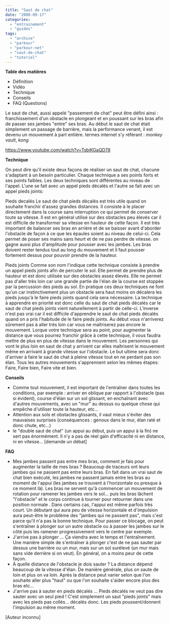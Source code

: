 ```yaml
---
title: "Saut de chat"
date: "2008-09-17"
categories: 
  - "entrainement"
  - "guides"
tags: 
  - "archive"
  - "parkour"
  - "parkour-net"
  - "saut-de-chat"
  - "tutoriel"
---
```


**Table des matières**

- Définition
- Vidéo
- Technique
- Conseils
- FAQ (Questions)

Le saut de chat, aussi appelé "passement de chat" peut être défini ainsi : franchissement d'un obstacle en plongeant et en poussant sur les bras afin de passer ses jambes "entre" ses bras. Au début le saut de chat était simplement un passage de barrière, mais la performance venant, il est devenu un mouvement à part entière. termes internet s'y référant : _monkey vault_, _kong_

https://www.youtube.com/watch?v=TsbiKGaQD78

**Technique**

On peut dire qu'il existe deux façons de réaliser un saut de chat, chacune s'adaptant à un besoin particulier. Chaque technique a ses points forts et ses points faibles. Les deux techniques sont différentes au niveau de l'appel. L'une se fait avec un appel pieds décalés et l'autre se fait avec un appel pieds joints:

Pieds decalés Le saut de chat pieds décalés est très utile quand on souhaite franchir d'assez grandes distances. Il consiste à le placer directement dans la course sans interruption ce qui permet de conserver toute sa vitesse. Il est en général utilisé sur des obstacles peu élevés car il est difficile de transformer sa vitesse en hauteur de cette façon. Il est très important de balancer ses bras en arrière et de se baisser avant d'aborder l'obstacle de façon à ce que les épaules soient au niveau de celui-ci. Cela permet de poser ses mains sans heurt et de ne pas perdre de vitesse. on gagne aussi plus d'amplitude pour pousser avec les jambes. Les bras doivent rester tendus tout au long du mouvement et il faut pousser fortement dessus pour pouvoir prendre de la hauteur.

Pieds joints Comme son nom l'indique cette technique consiste à prendre un appel pieds joints afin de percuter le sol. Elle permet de prendre plus de hauteur et est donc utilisée sur des obstacles assez élevés. Elle ne permet pas d'aller très loin car une grande partie de l'élan de la course est stoppée par la percussion des pieds au sol. En pratique ces deux techniques ne font qu'un car instinctivement plus un obstacle sera haut moins on décalera les pieds jusqu'à le faire pieds joints quand cela sera nécessaire. La technique à apprendre en priorité est donc celle du saut de chat pieds décalés car le saut de chat pieds joints vient naturellement à partir de celle-ci. L'inverse n'est pas vrai car il est difficile d'apprendre le saut de chat pieds décalés quand on a pris l'habitude de le faire pieds joints. Au début vous n'arriverez sûrement pas à aller très loin car vous ne maîtriserez pas encore le mouvement. Lorque votre technique sera au point, pour augmenter la distance que vous pourrez franchir grâce à cette technique, il vous faudra mettre de plus en plus de vitesse dans le mouvement. Les personnes qui vont le plus loin en saut de chat y arrivent car elles maîtrisent le mouvement même en arrivant à grande vitesse sur l'obstacle. Le but ultime sera donc d'arriver à faire le saut de chat à pleine vitesse tout en ne perdant pas son élan. Tous les autres mouvements s'apprennent selon les mêmes étapes: Faire, Faire bien, Faire vite et bien.

**Conseils**

- Comme tout mouvement, il est important de l'entraîner dans toutes les conditions, par exemple : arriver en oblique par rapport à l'obstacle (pas si évident), course d'élan sur un sol glissant, en enchaînant avec d'autres mouvements, avec un "mur" au dessus ou quelque chose qui empêche d'utiliser toute la hauteur, etc...
- Attention aux sols et obstacles glissants, il vaut mieux s'éviter des mauvaises surprises (conséquences : genoux dans le mur, élan raté et donc chute, etc...)
- le "double saut de chat" (un appui au début, puis un appui à la fin) ne sert pas énormément. Il n'y a pas de réel gain d'efficacité ni en distance, ni en vitesse... \[demande un débat\]

**FAQ**

- Mes jambes passent pas entre mes bras, comment je fais pour augmenter la taille de mes bras ? Beaucoup de traceurs ont leurs jambes qui ne passent pas entre leurs bras. En fait dans un vrai saut de chat bien exécuté, les jambes ne passent jamais entre les bras au moment de l'appui (les jambes se trouvent à l'horizontale ou presque à ce moment là). Les bras ne servent qu'à commencer un mouvement de rotation pour ramener les jambes vers le sol... puis les bras lâchent "l'obstacle" et le corps continue à tourner pour retourner dans une position normale . Dans certains cas, l'appui est même parfois très court. Un débutant qui aura peu de vitesse horizontale et d'impulsion aura peut-être le problème des "jambes qui ne passent pas", mais c'est parce qu'il n'a pas la bonne technique. Pour passer ce blocage, on peut s'entraîner à plonger sur un autre obstacle ou à passer les jambes sur le côté puis les ramener progressivement vers le centre par exemple.
- J'arrive pas à plonger ... Ça viendra avec le temps et l'entraînement. Une manière simple de s'entraîner à plonger c'est de ne pas sauter par dessus une barrière ou un mur, mais sur un sol surélevé (un mur mais sans vide derrière si on veut). En général, on a moins peur de cette façon.
- À quelle distance de l'obstacle je dois sauter ? La distance dépend beaucoup de la vitesse d'élan. De manière générale, plus on saute de loin et plus on va loin. Après la distance peut varier selon que l'on souhaite aller plus "haut" ou que l'on souhaite s'aider encore plus des bras etc...
- J'arrive pas à sauter en pieds décalés ... Pieds décalés ne veut pas dire sauter avec un seul pied ! C'est simplement un saut "pieds joints" mais avec les pieds pas collés... décalés donc. Les pieds poussent/donnent l'impulsion au même moment.

\[Auteur inconnu\]
